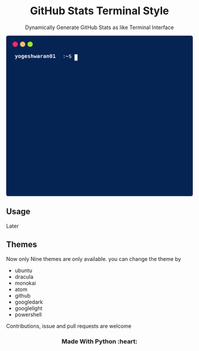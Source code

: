 <h1 align='center'>GitHub Stats Terminal Style</h1>
<p align='center'>Dynamically Generate GitHub Stats as like Terminal Interface </p>

<p align='center'>
  <img align="center" src="./github_stats.svg">
</p>

## Usage

Later

## Themes

Now only Nine themes are only available. you can change the theme by

- ubuntu
- dracula
- monokai
- atom
- github
- googledark
- googlelight
- powershell

Contributions, issue and pull requests are welcome

<h3 align='center'>Made With Python :heart:</h3>
